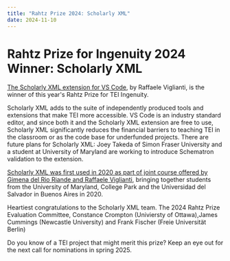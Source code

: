 ```yaml
---
title: "Rahtz Prize 2024: Scholarly XML"
date: 2024-11-10
---
```

# Rahtz Prize for Ingenuity 2024 Winner: Scholarly XML

[The Scholarly XML extension for VS Code](https://marketplace.visualstudio.com/items?itemName=raffazizzi.sxml), by Raffaele Viglianti, is the winner of this year's Rahtz Prize for TEI Ingenuity. 

Scholarly XML adds to the suite of independently produced tools and extensions that make TEI more accessible. VS Code is an industry standard editor, and since both it and the Scholarly XML extension are free to use, Scholarly XML significantly reduces the financial barriers to teaching TEI in the classroom or as the code base for underfunded projects. There are future plans for Scholarly XML: Joey Takeda of Simon Fraser University and a student at University of Maryland are working to introduce Schematron validation to the extension.  

[Scholarly XML was first used in 2020 as part of joint course offered by Gimena del Rio Riande and Raffaele Viglianti](https://digitalhumanities.org/dhq/vol/16/2/000591/000591.html), bringing together students from the University of Maryland, College Park and the Universidad del Salvador in Buenos Aires in 2020. 

Heartiest congratulations to the Scholarly XML team.
The 2024 Rahtz Prize Evaluation Committee, Constance Crompton (Univiersty of Ottawa),James Cummings (Newcastle University) and Frank Fischer (Freie Universität Berlin) 

Do you know of a TEI project that might merit this prize? Keep an eye out for the next call for nominations in spring 2025.